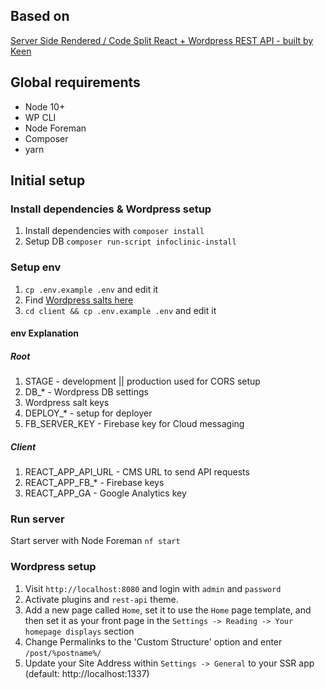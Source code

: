 ## Based on 

[Server Side Rendered / Code Split React + Wordpress REST API - built by Keen](https://github.com/keen-studio/react-wp-rest)

## Global requirements

 - Node 10+
 - WP CLI
 - Node Foreman
 - Composer
 - yarn
 
 ## Initial setup
 
 ### Install dependencies & Wordpress setup
 
 1. Install dependencies with `composer install`
 2. Setup DB `composer run-script infoclinic-install`
 
 ### Setup env
 
 1. `cp .env.example .env` and edit it
 2. Find [Wordpress salts here](https://api.wordpress.org/secret-key/1.1/salt/)
 3. `cd client && cp .env.example .env` and edit it
 
 #### env Explanation
 
##### Root
 
1. STAGE - development || production used for CORS setup
2. DB_* - Wordpress DB settings
3. Wordpress salt keys
4. DEPLOY_* - setup for deployer
5. FB_SERVER_KEY - Firebase key for Cloud messaging

##### Client

1. REACT_APP_API_URL - CMS URL to send API requests
2. REACT_APP_FB_* - Firebase keys
3. REACT_APP_GA - Google Analytics key
 
 ### Run server
 
Start server with Node Foreman `nf start`

### Wordpress setup

1. Visit `http://localhost:8080` and login with `admin` and `password`
2. Activate plugins and `rest-api` theme.
3. Add a new page called `Home`, set it to use the `Home` page template, and then set it as your front page in the `Settings -> Reading -> Your homepage displays` section
4. Change Permalinks to the 'Custom Structure' option and enter `/post/%postname%/`
5. Update your Site Address within `Settings -> General` to your SSR app (default: http://localhost:1337)

 
 
 
 